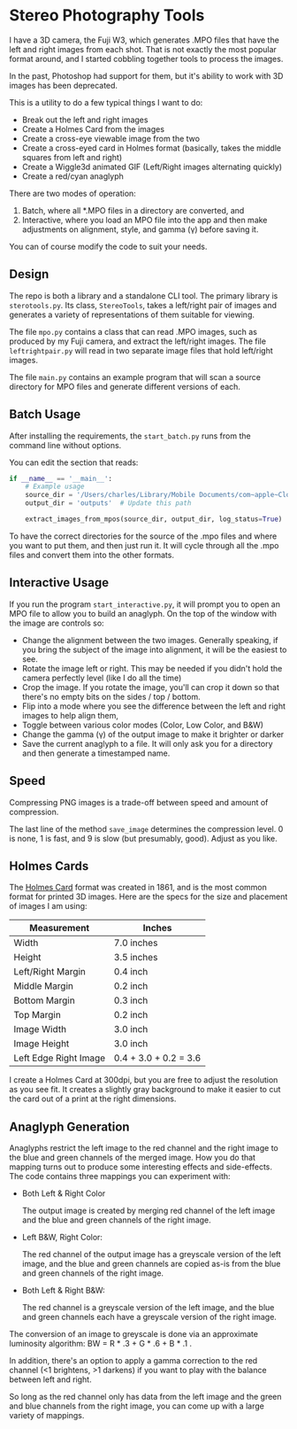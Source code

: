 # Stereo Photography Tools

I have a 3D camera, the Fuji W3, which generates .MPO files that have the left and right images from each shot.  That is not exactly the most popular format around, and I started cobbling together tools to process the images.

 In the past, Photoshop had support for them, but it's ability to work with 3D images has been deprecated.

This is a utility to do a few typical things I want to do:

* Break out the left and right images
* Create a Holmes Card from the images
* Create a cross-eye viewable image from the two
* Create a cross-eyed card in Holmes format (basically, takes the middle squares from left and right)
* Create a Wiggle3d animated GIF (Left/Right images alternating quickly)
* Create a red/cyan anaglyph

There are two modes of operation:

1. Batch, where all *.MPO files in a directory are converted, and
2. Interactive, where you load an MPO file into the app and then make adjustments on alignment, style, and gamma (γ) before saving it.

You can of course modify the code to suit your needs.



## Design

The repo is both a library and a standalone CLI tool.  The primary library is `sterotools.py`. Its class, `StereoTools`, takes a left/right pair of images and generates a variety of representations of them suitable for viewing.

The file `mpo.py` contains a class that can read .MPO images, such as produced by my Fuji camera, and extract the left/right images.  The file `leftrightpair.py` will read in two separate image files that hold left/right images.

The file `main.py` contains an example program that will scan a source directory for MPO files and generate different versions of each.



## Batch Usage

After installing the requirements, the `start_batch.py` runs from the command line without options.

You can edit the section that reads:

```python
if __name__ == '__main__':
    # Example usage
    source_dir = '/Users/charles/Library/Mobile Documents/com~apple~CloudDocs/Photos/102_FUJI'  # Update this path
    output_dir = 'outputs'  # Update this path

    extract_images_from_mpos(source_dir, output_dir, log_status=True)
```

To have the correct directories for the source of the .mpo files and where you want to put them, and then just run it.  It will cycle through all the .mpo files and convert them into the other formats.



## Interactive Usage

If you run the program `start_interactive.py`, it will prompt you to open an MPO file to allow you to build an anaglyph.  On the top of the window with the image are controls so:

* Change the alignment between the two images.  Generally speaking, if you bring the subject of the image into alignment, it will be the easiest to see.
* Rotate the image left or right.  This may be needed if you didn't hold the camera perfectly level (like I do all the time)
* Crop the image.  If you rotate the image, you'll can crop it down so that there's no empty bits on the sides / top / bottom.
* Flip into a mode where you see the difference between the left and right images to help align them,
* Toggle between various color modes (Color, Low Color, and B&W)
* Change the gamma (γ) of the output image to make it brighter or darker
* Save the current anaglyph to a file.  It will only ask you for a directory and then generate a timestamped name.



## Speed

Compressing PNG images is a trade-off between speed and amount of compression.

The last line of the method `save_image` determines the compression level.  0 is none, 1 is fast, and 9 is slow (but presumably, good).  Adjust as you like.



## Holmes Cards

The [Holmes Card](https://en.wikipedia.org/wiki/Stereoscope#Holmes_stereoscope) format was created in 1861, and is the most common format for printed 3D images.  Here are the specs for the size and placement of images I am using:

| Measurement           | Inches                |
| --------------------- | --------------------- |
| Width                 | 7.0 inches            |
| Height                | 3.5 inches            |
| Left/Right Margin     | 0.4 inch              |
| Middle Margin         | 0.2 inch              |
| Bottom Margin         | 0.3 inch              |
| Top Margin            | 0.2 inch              |
| Image Width           | 3.0 inch              |
| Image Height          | 3.0 inch              |
| Left Edge Right Image | 0.4 + 3.0 + 0.2 = 3.6 |

I create a Holmes Card at 300dpi, but you are free to adjust the resolution as you see fit.  It creates a slightly gray background to make it easier to cut the card out of a print at the right dimensions.



## Anaglyph Generation

Anaglyphs restrict the left image to the red channel and the right image to the blue and green channels of the merged image.  How you do that mapping turns out to produce some interesting effects and side-effects.  The code contains three mappings you can experiment with:

* Both Left & Right Color

  The output image is created by merging red channel of the left image and the blue and green channels of the right image.  

* Left B&W, Right Color: 

  The red channel of the output image has a greyscale version of the left image, and the blue and green channels are copied as-is from the blue and green channels of the right image.

* Both Left & Right B&W:

  The red channel is a greyscale version of the left image, and the blue and green channels each have a greyscale version of the right image.

The conversion of an image to greyscale is done via an approximate luminosity algorithm: BW = R * .3 + G * .6 + B * .1 .  

In addition, there's an option to apply a gamma correction to the red channel (<1 brightens, >1 darkens) if you want to play with the balance between left and right.

So long as the red channel only has data from the left image and the green and blue channels from the right image, you can come up with a large variety of mappings.



